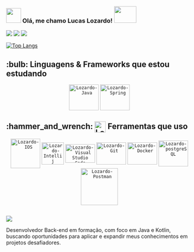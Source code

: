 ### <img width="40" src="https://user-images.githubusercontent.com/112872341/218538818-8606647f-a3b0-4adf-adb2-fd28a7b0948e.png" /> Olá, me chamo Lucas Lozardo! <img src= "https://user-images.githubusercontent.com/112872341/212487812-b99c33e3-e67b-41de-9b4c-377d863f1cc9.gif" width="60" height="45"> 
   
![](http://github-profile-summary-cards.vercel.app/api/cards/profile-details?username=Lucas-Lozardo&theme=tokyonight) ![](http://github-profile-summary-cards.vercel.app/api/cards/stats?username=Lucas-Lozardo&theme=tokyonight)  ![](http://github-profile-summary-cards.vercel.app/api/cards/productive-time?username=Lucas-Lozardo&theme=tokyonight&utcOffset=3)

[![Top Langs](https://github-readme-stats.vercel.app/api/top-langs/?username=Lucas-Lozardo&theme=tokyonight&layout=compact)](https://github.com/anuraghazra/github-readme-stats)       


<h2>:bulb: Linguagens & Frameworks que estou estudando</h2>
<p align="center">
   <code><img align="center" alt="Lozardo-Java" height="70" width="80" src="https://cdn.jsdelivr.net/gh/devicons/devicon/icons/java/java-original-wordmark.svg" /></code> 
   <code><img align="center" alt="Lozardo-Spring" height="70" width="80" src="https://cdn.jsdelivr.net/gh/devicons/devicon/icons/spring/spring-original-wordmark.svg" /></code>        
   </p>
</div>


<h2>:hammer_and_wrench: <img align="center" alt="Lozardo-Apple" width="30" src="https://user-images.githubusercontent.com/112872341/218538818-8606647f-a3b0-4adf-adb2-fd28a7b0948e.png" /> Ferramentas que uso</h2>
   <p align="center">  
      <code><img align="center" alt="Lozardo-IOS" width="80" src="https://user-images.githubusercontent.com/112872341/212735988-ae0ba962-b3d9-4925-8695-1a43426cd01e.png" /></code>
      <code><img align="center" alt="Lozardo-Intellij" width="60" src="https://github.com/Lucas-Lozardo/Lucas-Lozardo/assets/112872341/f59d5cc1-f03b-45f5-876e-1fe73c267da6" /></code>
      <code><img align="center" alt="Lozardo-Visual Studio Code" height="50" width="80" src="https://cdn.jsdelivr.net/gh/devicons/devicon/icons/vscode/vscode-original.svg" /></code>
      <code><img align="center" alt="Lozardo-Git" height="60" width="80" src="https://cdn.jsdelivr.net/gh/devicons/devicon/icons/git/git-original-wordmark.svg" /></code>
      <code><img align="center" alt="Lozardo-Docker" height="60" width="80" src="https://cdn.jsdelivr.net/gh/devicons/devicon/icons/docker/docker-original-wordmark.svg" /></code>
      <code><img align="center" alt="Lozardo-postgreSQL" height="70" width="80" src="https://cdn.jsdelivr.net/gh/devicons/devicon@latest/icons/postgresql/postgresql-original-wordmark.svg" /></code>
      <code><img align="center" alt="Lozardo-Postman" height="100" width="100" src="https://cdn.jsdelivr.net/gh/devicons/devicon@latest/icons/postman/postman-plain-wordmark.svg" /></code>
   </p>
               
 ##
 
<div>
   <a href="https://www.linkedin.com/in/lucas-lozardo" target="_blank"><img src="https://img.shields.io/badge/-LinkedIn-%230077B5?style=for-the-badge&logo=linkedin&logoColor=white" target="_blank"></a>
</div>

Desenvolvedor Back-end em formação, com foco em Java e Kotlin, buscando oportunidades para aplicar e expandir meus conhecimentos em projetos desafiadores. 
